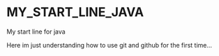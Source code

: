 # MY_START_LINE_JAVA
My start line for java

Here im just understanding how to use git and github for the first time...
